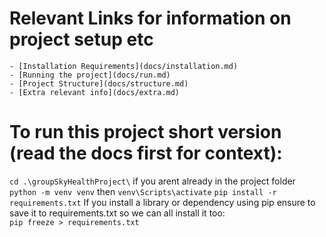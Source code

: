    # Relevant Links for information on project setup etc
    
    - [Installation Requirements](docs/installation.md)
    - [Running the project](docs/run.md)
    - [Project Structure](docs/structure.md)
    - [Extra relevant info](docs/extra.md)

   # To run this project short version (read the docs first for context): 

   `cd .\groupSkyHealthProject\` if you arent already in the project folder
   `python -m venv venv` then `venv\Scripts\activate`
   `pip install -r requirements.txt`
   If you install a library or dependency using pip ensure to save it to requirements.txt so we can all install it too:    
    `pip freeze > requirements.txt`  










